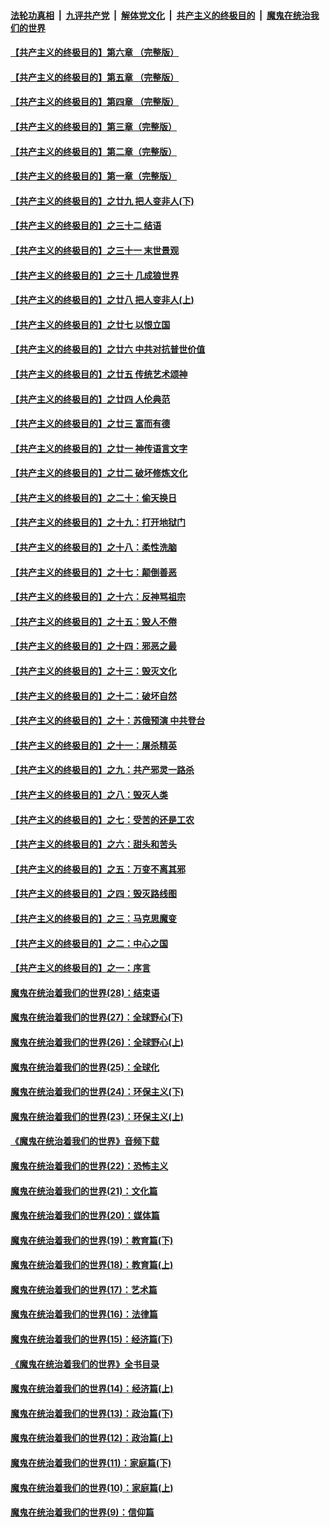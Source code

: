 

####  [法轮功真相](../../../../basic/blob/master/README.md?t=04091430) &nbsp;|&nbsp; [九评共产党](../../../../9ping.md/blob/master/README.md?t=04091430) &nbsp;|&nbsp; [解体党文化](../../../../jtdwh.md/blob/master/README.md?t=04091430)  &nbsp;|&nbsp; [共产主义的终极目的](../../../../gczydzjmd.md/blob/master/README.md?t=04091430) &nbsp;|&nbsp; [魔鬼在统治我们的世界](../../../../mgztzwmdsj.md/blob/master/README.md?t=04091430) 

#### [【共产主义的终极目的】第六章 （完整版）](../pages/nsc422/n11428913.md?t=04091430) 

#### [【共产主义的终极目的】第五章 （完整版）](../pages/nsc422/n11428912.md?t=04091430) 

#### [【共产主义的终极目的】第四章 （完整版）](../pages/nsc422/n11428907.md?t=04091430) 

#### [【共产主义的终极目的】第三章（完整版）](../pages/nsc422/n11428848.md?t=04091430) 

#### [【共产主义的终极目的】第二章（完整版）](../pages/nsc422/n11428831.md?t=04091430) 

#### [【共产主义的终极目的】第一章（完整版）](../pages/nsc422/n11417651.md?t=04091430) 

#### [【共产主义的终极目的】之廿九 把人变非人(下)](../pages/nsc422/n11344140.md?t=04091430) 

#### [【共产主义的终极目的】之三十二 结语](../pages/nsc422/n11360535.md?t=04091430) 

#### [【共产主义的终极目的】之三十一 末世景观](../pages/nsc422/n11351129.md?t=04091430) 

#### [【共产主义的终极目的】之三十 几成狼世界](../pages/nsc422/n11348280.md?t=04091430) 

#### [【共产主义的终极目的】之廿八 把人变非人(上)](../pages/nsc422/n11340492.md?t=04091430) 

#### [【共产主义的终极目的】之廿七 以恨立国](../pages/nsc422/n11336944.md?t=04091430) 

#### [【共产主义的终极目的】之廿六 中共对抗普世价值](../pages/nsc422/n11324785.md?t=04091430) 

#### [【共产主义的终极目的】之廿五 传统艺术颂神](../pages/nsc422/n11296396.md?t=04091430) 

#### [【共产主义的终极目的】之廿四 人伦典范](../pages/nsc422/n11296397.md?t=04091430) 

#### [【共产主义的终极目的】之廿三 富而有德](../pages/nsc422/n11283598.md?t=04091430) 

#### [【共产主义的终极目的】之廿一 神传语言文字](../pages/nsc422/n11263265.md?t=04091430) 

#### [【共产主义的终极目的】之廿二 破坏修炼文化](../pages/nsc422/n11245728.md?t=04091430) 

#### [【共产主义的终极目的】之二十：偷天换日](../pages/nsc422/n11238846.md?t=04091430) 

#### [【共产主义的终极目的】之十九：打开地狱门](../pages/nsc422/n11206376.md?t=04091430) 

#### [【共产主义的终极目的】之十八：柔性洗脑](../pages/nsc422/n11199994.md?t=04091430) 

#### [【共产主义的终极目的】之十七：颠倒善恶](../pages/nsc422/n11179782.md?t=04091430) 

#### [【共产主义的终极目的】之十六：反神骂祖宗](../pages/nsc422/n11166798.md?t=04091430) 

#### [【共产主义的终极目的】之十五：毁人不倦](../pages/nsc422/n11166792.md?t=04091430) 

#### [【共产主义的终极目的】之十四：邪恶之最](../pages/nsc422/n11150249.md?t=04091430) 

#### [【共产主义的终极目的】之十三：毁灭文化](../pages/nsc422/n11135227.md?t=04091430) 

#### [【共产主义的终极目的】之十二：破坏自然](../pages/nsc422/n11135214.md?t=04091430) 

#### [【共产主义的终极目的】之十：苏俄预演 中共登台](../pages/nsc422/n11118424.md?t=04091430) 

#### [【共产主义的终极目的】之十一：屠杀精英](../pages/nsc422/n11118442.md?t=04091430) 

#### [【共产主义的终极目的】之九：共产邪灵一路杀](../pages/nsc422/n11114139.md?t=04091430) 

#### [【共产主义的终极目的】之八：毁灭人类](../pages/nsc422/n11108503.md?t=04091430) 

#### [【共产主义的终极目的】之七：受苦的还是工农](../pages/nsc422/n11101809.md?t=04091430) 

#### [【共产主义的终极目的】之六：甜头和苦头](../pages/nsc422/n11096971.md?t=04091430) 

#### [【共产主义的终极目的】之五：万变不离其邪](../pages/nsc422/n11091285.md?t=04091430) 

#### [【共产主义的终极目的】之四：毁灭路线图](../pages/nsc422/n11086284.md?t=04091430) 

#### [【共产主义的终极目的】之三：马克思魔变](../pages/nsc422/n11061941.md?t=04091430) 

#### [【共产主义的终极目的】之二：中心之国](../pages/nsc422/n11047728.md?t=04091430) 

#### [【共产主义的终极目的】之一：序言](../pages/nsc422/n11086077.md?t=04091430) 

#### [魔鬼在统治着我们的世界(28)：结束语](../pages/nsc422/n10936246.md?t=04091430) 

#### [魔鬼在统治着我们的世界(27)：全球野心(下)](../pages/nsc422/n10928319.md?t=04091430) 

#### [魔鬼在统治着我们的世界(26)：全球野心(上)](../pages/nsc422/n10900318.md?t=04091430) 

#### [魔鬼在统治着我们的世界(25)：全球化](../pages/nsc422/n10788205.md?t=04091430) 

#### [魔鬼在统治着我们的世界(24)：环保主义(下)](../pages/nsc422/n10695307.md?t=04091430) 

#### [魔鬼在统治着我们的世界(23)：环保主义(上)](../pages/nsc422/n10688613.md?t=04091430) 

#### [《魔鬼在统治着我们的世界》音频下载](../pages/nsc422/n10635553.md?t=04091430) 

#### [魔鬼在统治着我们的世界(22)：恐怖主义](../pages/nsc422/n10614727.md?t=04091430) 

#### [魔鬼在统治着我们的世界(21)：文化篇](../pages/nsc422/n10597706.md?t=04091430) 

#### [魔鬼在统治着我们的世界(20)：媒体篇](../pages/nsc422/n10586579.md?t=04091430) 

#### [魔鬼在统治着我们的世界(19)：教育篇(下)](../pages/nsc422/n10564808.md?t=04091430) 

#### [魔鬼在统治着我们的世界(18)：教育篇(上)](../pages/nsc422/n10526970.md?t=04091430) 

#### [魔鬼在统治着我们的世界(17)：艺术篇](../pages/nsc422/n10499093.md?t=04091430) 

#### [魔鬼在统治着我们的世界(16)：法律篇](../pages/nsc422/n10485969.md?t=04091430) 

#### [魔鬼在统治着我们的世界(15)：经济篇(下)](../pages/nsc422/n10469975.md?t=04091430) 

#### [《魔鬼在统治着我们的世界》全书目录](../pages/nsc422/n10464261.md?t=04091430) 

#### [魔鬼在统治着我们的世界(14)：经济篇(上)](../pages/nsc422/n10457370.md?t=04091430) 

#### [魔鬼在统治着我们的世界(13)：政治篇(下)](../pages/nsc422/n10448270.md?t=04091430) 

#### [魔鬼在统治着我们的世界(12)：政治篇(上)](../pages/nsc422/n10444576.md?t=04091430) 

#### [魔鬼在统治着我们的世界(11)：家庭篇(下)](../pages/nsc422/n10440961.md?t=04091430) 

#### [魔鬼在统治着我们的世界(10)：家庭篇(上)](../pages/nsc422/n10435448.md?t=04091430) 

#### [魔鬼在统治着我们的世界(9)：信仰篇](../pages/nsc422/n10432159.md?t=04091430) 

